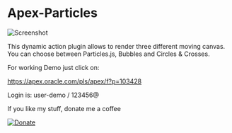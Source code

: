  # Apex-Particles

![Screenshot](https://github.com/RonnyWeiss/Apex-Moving-Particles/blob/master/screenshot.gif?raw=true)

This dynamic action plugin allows to render three different moving canvas. You can choose between Particles.js, Bubbles and Circles & Crosses.

For working Demo just click on:

https://apex.oracle.com/pls/apex/f?p=103428

Login is: user-demo / 123456@

If you like my stuff, donate me a coffee

[![Donate](https://img.shields.io/badge/Donate-PayPal-green.svg)](https://www.paypal.me/RonnyW1)